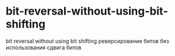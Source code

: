 # bit-reversal-without-using-bit-shifting
bit reversal without using bit shifting
реверсирование битов без использования сдвига битов
